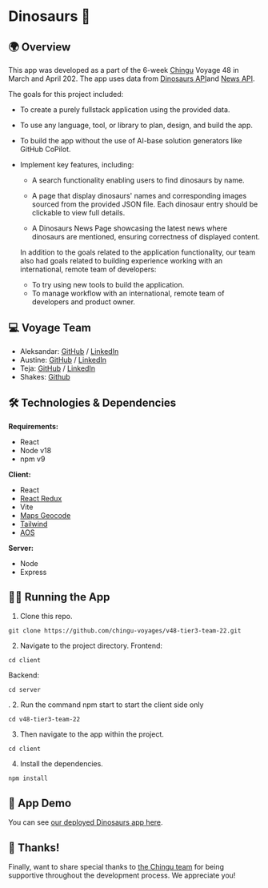 
# Dinosaurs 	🦖






## 🌍 Overview

This app was developed as a part of the 6-week [Chingu](https://www.chingu.io/) Voyage 48 in March and April 202. The app uses data from [Dinosaurs API](https://chinguapi.onrender.com/dinosaurs)and [News API](https://chinguapi.onrender.com/dinosaurs).

The goals for this project included:

- To create a purely fullstack application using the provided data.
- To use any language, tool, or library to plan, design, and build the app.
- To build the app without the use of AI-base solution generators like GitHub CoPilot.
- Implement key features, including:
  -  A search functionality enabling users to find dinosaurs by name.
  - A page that display dinosaurs' names and corresponding images sourced from the provided JSON file. Each dinosaur entry should be clickable to view full details.

  - A Dinosaurs News Page showcasing the latest news where dinosaurs are mentioned, ensuring correctness of displayed content.

  In addition to the goals related to the application functionality, our team also had goals related to building experience working with an international, remote team of developers:
  - To try using new tools to build the application.
  - To manage workflow with an international, remote team of developers and product owner.
## 	💻 Voyage Team

- Aleksandar: [GitHub](https://github.com/vukas86) / [LinkedIn](https://linkedin.com/in//aleksandar-vukasovic)
- Austine:  [GitHub](https://github.com/EmperorA) / [LinkedIn](https://linkedin.com/in/austineuwumwonse)
- Teja:  [GitHub](https://github.com/teodora-kocic) / [LinkedIn](https://www.linkedin.com/in/teodora-kocic93/)
- Shakes: [Github](https://github.com/Shakespro)
## 🛠️ Technologies & Dependencies

**Requirements:**
- React
- Node v18
- npm v9


**Client:**
- React
- [React Redux](https://react-redux.js.org/)
- Vite
- [Maps Geocode](https://geocode.maps.co/)
- [Tailwind](https://tailwindcss.com/)
- [AOS](https://michalsnik.github.io/aos/)


**Server:**
 - Node 
 - Express


## 👩‍💻 Running the App

1. Clone this repo.

```
git clone https://github.com/chingu-voyages/v48-tier3-team-22.git
```
2. Navigate to the project directory.
Frontend:
```
cd client
```
Backend:
```
cd server
```
.
2. Run the command npm start to start the client side only
```
cd v48-tier3-team-22
```
3. Then navigate to the app within the project.

```
cd client
```

4. Install the dependencies.

```
npm install
```
## 👀 App Demo

You can see [our deployed Dinosaurs app here](https://glittering-paprenjak-8be00d.netlify.app/).


## 🙏 Thanks!

Finally, want to share special thanks to [the Chingu team](https://www.chingu.io/donate) for being supportive throughout the development process. We appreciate you!

